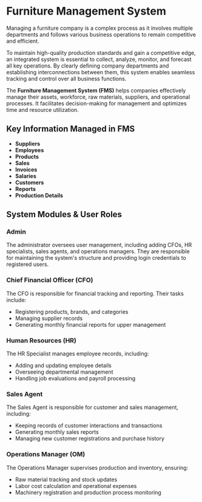 # Furniture Management System

Managing a furniture company is a complex process as it involves multiple departments and follows various business operations to remain competitive and efficient.

To maintain high-quality production standards and gain a competitive edge, an integrated system is essential to collect, analyze, monitor, and forecast all key operations. By clearly defining company departments and establishing interconnections between them, this system enables seamless tracking and control over all business functions.

The **Furniture Management System (FMS)** helps companies effectively manage their assets, workforce, raw materials, suppliers, and operational processes. It facilitates decision-making for management and optimizes time and resource utilization.

## Key Information Managed in FMS
- **Suppliers**  
- **Employees**  
- **Products**  
- **Sales**  
- **Invoices**  
- **Salaries**  
- **Customers**  
- **Reports**  
- **Production Details**  

## System Modules & User Roles

### Admin  
The administrator oversees user management, including adding CFOs, HR specialists, sales agents, and operations managers. They are responsible for maintaining the system's structure and providing login credentials to registered users.

### Chief Financial Officer (CFO)  
The CFO is responsible for financial tracking and reporting. Their tasks include:  
- Registering products, brands, and categories  
- Managing supplier records  
- Generating monthly financial reports for upper management  

### Human Resources (HR)  
The HR Specialist manages employee records, including:  
- Adding and updating employee details  
- Overseeing departmental management  
- Handling job evaluations and payroll processing  

### Sales Agent  
The Sales Agent is responsible for customer and sales management, including:  
- Keeping records of customer interactions and transactions  
- Generating monthly sales reports  
- Managing new customer registrations and purchase history  

### Operations Manager (OM)  
The Operations Manager supervises production and inventory, ensuring:  
- Raw material tracking and stock updates  
- Labor cost calculation and operational expenses  
- Machinery registration and production process monitoring  

